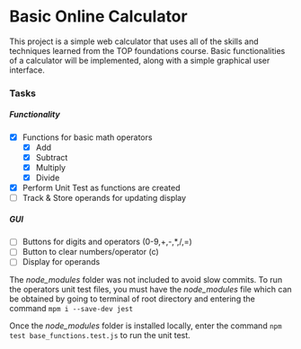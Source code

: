 # Basic Online Calculator
This project is a simple web calculator that uses all of the skills and techniques learned from the TOP foundations course. Basic functionalities of a calculator will be implemented, along with a simple graphical user interface.

### Tasks
##### Functionality
- [x] Functions for basic math operators
  - [x] Add
  - [x] Subtract
  - [x] Multiply
  - [x] Divide
- [x] Perform Unit Test as functions are created
- [ ] Track & Store operands for updating display
  
##### GUI
- [ ] Buttons for digits and operators (0-9,+,-,*,/,=)
- [ ] Button to clear numbers/operator (c)
- [ ] Display for operands

The *node_modules* folder was not included to avoid slow commits. To run the operators unit test files, you must have the *node_modules* file which can be obtained by going to terminal of root directory and entering the command
```mpm i --save-dev jest```

Once the *node_modules* folder is installed locally, enter the command ```npm test base_functions.test.js``` to run the unit test.


